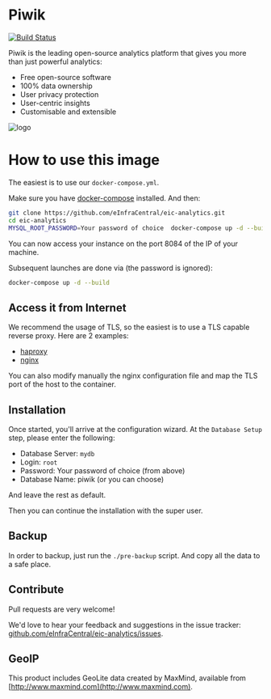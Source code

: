 # Piwik

[![Build Status](https://travis-ci.org/piwik/docker-piwik.svg?branch=master)](https://travis-ci.org/piwik/docker-piwik)

Piwik is the leading open-source analytics platform that gives you more than just powerful analytics:

 - Free open-source software
 - 100% data ownership
 - User privacy protection
 - User-centric insights
 - Customisable and extensible

![logo](https://rawgit.com/piwik/docker-piwik/master/logo.svg)

# How to use this image

The easiest is to use our `docker-compose.yml`.

Make sure you have [docker-compose](http://docs.docker.com/compose/install/) installed. And then:

```bash
git clone https://github.com/eInfraCentral/eic-analytics.git
cd eic-analytics
MYSQL_ROOT_PASSWORD=Your password of choice  docker-compose up -d --build
```

You can now access your instance on the port 8084 of the IP of your machine.

Subsequent launches are done via (the password is ignored):
```bash
docker-compose up -d --build
````

## Access it from Internet

We recommend the usage of TLS, so the easiest is to use a TLS capable reverse proxy.
Here are 2 examples:

 - [haproxy](https://github.com/eInfraCentral/haproxy)
 - [nginx](https://github.com/eInfraCentral/nginx)

You can also modify manually the nginx configuration file and map the TLS port of the host to the container.

## Installation

Once started, you'll arrive at the configuration wizard.
At the `Database Setup` step, please enter the following:

  -  Database Server: `mydb`
  -  Login: `root`
  -  Password: Your password of choice (from above)
  -  Database Name: piwik (or you can choose)
 
And leave the rest as default.

Then you can continue the installation with the super user.

## Backup

In order to backup, just run the `./pre-backup` script. And copy all the data to a safe place.

## Contribute

Pull requests are very welcome!

We'd love to hear your feedback and suggestions in the issue tracker: [github.com/eInfraCentral/eic-analytics/issues](https://github.com/eInfraCentral/eic-analytics/issues).

## GeoIP

This product includes GeoLite data created by MaxMind, available from
[http://www.maxmind.com](http://www.maxmind.com).
